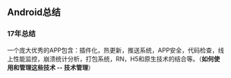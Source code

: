 ## Android总结


### 17年总结
一个庞大优秀的APP包含：插件化，热更新，推送系统，APP安全，代码检查，线上性能监控，崩溃统计分析，打包系统，RN，H5和原生技术的结合等。（**如何使用和管理这些技术 -- 技术管理**）


